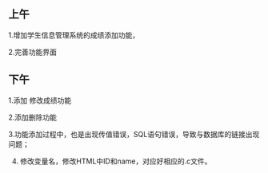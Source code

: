 ## 上午
1.增加学生信息管理系统的成绩添加功能，

2.完善功能界面

## 下午

1.添加 修改成绩功能

2.添加删除功能

3.功能添加过程中，也是出现传值错误，SQL语句错误，导致与数据库的链接出现问题；

4. 修改变量名，修改HTML中ID和name，对应好相应的.c文件。
